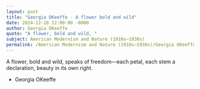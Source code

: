 ```yaml
---
layout: post
title: "Georgia OKeeffe - A flower bold and wild"
date: 2024-12-28 12:00:00 -0000
author: Georgia OKeeffe
quote: "A flower, bold and wild, "
subject: American Modernism and Nature (1910s–1930s)
permalink: /American Modernism and Nature (1910s–1930s)/Georgia OKeeffe/Georgia OKeeffe - A flower bold and wild
---
```


A flower, bold and wild, 
speaks of freedom—each petal, 
each stem a declaration, 
beauty in its own right.

- Georgia OKeeffe

